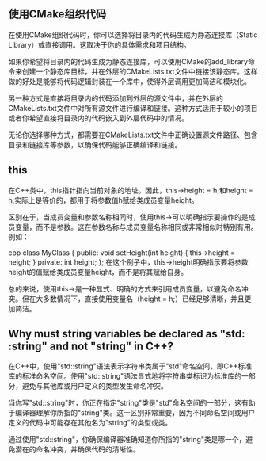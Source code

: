 
## 使用CMake组织代码

在使用CMake组织代码时，你可以选择将目录内的代码生成为静态连接库（Static Library）或直接调用。这取决于你的具体需求和项目结构。

如果你希望将目录内的代码生成为静态连接库，可以使用CMake的add_library命令来创建一个静态库目标，并在外层的CMakeLists.txt文件中链接该静态库。这样做的好处是能够将代码逻辑封装在一个库中，使得外层调用更加简洁和模块化。

另一种方式是直接将目录内的代码添加到外层的源文件中，并在外层的CMakeLists.txt文件中对所有源文件进行编译和链接。这种方式适用于较小的项目或者你希望直接将目录内的代码嵌入到外层代码中的情况。

无论你选择哪种方式，都需要在CMakeLists.txt文件中正确设置源文件路径、包含目录和链接库等参数，以确保代码能够正确编译和链接。


##  this
在C++类中，this指针指向当前对象的地址。因此，this->height = h;和height = h;实际上是等价的，都用于将参数值h赋给类成员变量height。

区别在于，当成员变量和参数名称相同时，使用this->可以明确指示要操作的是成员变量，而不是参数。这在参数名称与成员变量名称相同或非常相似时特别有用。例如：

cpp
class MyClass {
public:
void setHeight(int height) {
this->height = height;
}
private:
int height;
};
在这个例子中，this->height明确指示要将参数height的值赋给类成员变量height，而不是将其赋给自身。

总的来说，使用this->是一种显式、明确的方式来引用成员变量，以避免命名冲突。但在大多数情况下，直接使用变量名（height = h;）已经足够清晰，并且更加简洁。

## Why must string variables be declared as "std: :string" and not "string" in C++?

在C++中，使用"std::string"语法表示字符串类属于"std"命名空间，即C++标准库的标准命名空间。使用"std::string"语法显式地将字符串类标识为标准库的一部分，避免与其他库或用户定义的类型发生命名冲突。

当你写"std::string"时，你正在指定"string"类是"std"命名空间的一部分，这有助于编译器理解你所指的"string"类。这一区别非常重要，因为不同命名空间或用户定义的代码中可能存在其他名为"string"的类型或类。

通过使用"std::string"，你确保编译器准确知道你所指的"string"类是哪一个，避免潜在的命名冲突，并确保代码的清晰性。